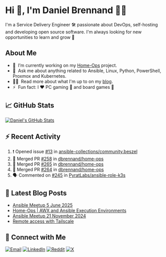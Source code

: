 # Hi 👋, I'm Daniel Brennand 👨‍💻

I'm a Service Delivery Engineer 🛠 passionate about DevOps, self-hosting and developing open source software. I'm always looking for new opportunities to learn and grow 🌱

## About Me

- 🔭 &nbsp;I’m currently working on my [Home-Ops](https://github.com/dbrennand/home-ops) project.
- 💬 &nbsp;Ask me about anything related to Ansible, Linux, Python, PowerShell, Proxmox and Kubernetes.
- 👨‍💻 &nbsp;Read more about what I'm up to on my [blog](https://dbren.uk).
- ⚡ &nbsp;Fun fact: I ❤️ PC gaming 👾 and board games 🎲

## 📈 GitHub Stats

[![Daniel's GitHub Stats](https://github-readme-stats.vercel.app/api?username=dbrennand&show_icons=true&count_private=true&hide_border=true&theme=dark)](https://github.com/anuraghazra/github-readme-stats)

## ⚡ Recent Activity

<!--START_SECTION:activity-->
1. ❗ Opened issue [#13](https://github.com/ansible-collections/community.beszel/issues/13) in [ansible-collections/community.beszel](https://github.com/ansible-collections/community.beszel)
2. 🎉 Merged PR [#258](https://github.com/dbrennand/home-ops/pull/258) in [dbrennand/home-ops](https://github.com/dbrennand/home-ops)
3. 🎉 Merged PR [#265](https://github.com/dbrennand/home-ops/pull/265) in [dbrennand/home-ops](https://github.com/dbrennand/home-ops)
4. 🎉 Merged PR [#264](https://github.com/dbrennand/home-ops/pull/264) in [dbrennand/home-ops](https://github.com/dbrennand/home-ops)
5. 🗣 Commented on [#245](https://github.com/PyratLabs/ansible-role-k3s/issues/245#issuecomment-3330088877) in [PyratLabs/ansible-role-k3s](https://github.com/PyratLabs/ansible-role-k3s)
<!--END_SECTION:activity-->

## 📝 Latest Blog Posts

<!-- BLOG-POST-LIST:START -->
- [Ansible Meetup 5 June 2025](https://dbren.uk/blog/ansible-meetup-5-june/)
- [Home-Ops | AWX and Ansible Execution Environments](https://dbren.uk/blog/homeops-ansible-ee/)
- [Ansible Meetup 21 November 2024](https://dbren.uk/blog/ansible-meetup-21-november/)
- [Remote access with Tailscale](https://dbren.uk/blog/tailscale/)
<!-- BLOG-POST-LIST:END -->

## 💬 Connect with Me

[![Email](https://img.shields.io/badge/Email-D14836?style=flat&logo=gmail&logoColor=white)](mailto:contact@danielbrennand.com) [![LinkedIn](https://img.shields.io/badge/Linkedin-%230077B5.svg?style=flat&logo=linkedin&logoColor=white)](https://www.linkedin.com/in/dbrenuk) [![Reddit](https://img.shields.io/badge/Reddit-FF4500?style=flat&logo=reddit&logoColor=white)](https://www.reddit.com/user/dbrenuk) [![X](https://img.shields.io/badge/X-%23000000.svg?style=flat&logo=X&logoColor=white)](https://twitter.com/dbrenuk)
